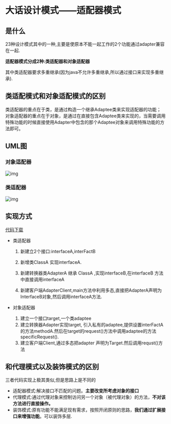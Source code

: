# 大话设计模式——适配器模式

## 是什么

23种设计模式其中的一种,主要是使原本不能一起工作的2个功能通过adapter兼容在一起.

**适配器模式分成2种:类适配器和对象适配器**

其中类适配器要求多重继承(因为java不允许多重继承,所以通过接口来实现多重继承).

## 类适配模式和对象适配模式的区别

类适配器的重点在于类，是通过构造一个继承Adaptee类来实现适配器的功能； 
对象适配器的重点在于对象，是通过在直接包含Adaptee类来实现的，当需要调用特殊功能的时候直接使用Adapter中包含的那个Adaptee对象来调用特殊功能的方法即可。

## UML图

### 对象适配器

![img](https://upload-images.jianshu.io/upload_images/3344200-8938a77abb2163b4.png?imageMogr2/auto-orient/)

### 类适配器

![img](http://enjoycodes.com/Content/third-party/UEditor/net/uploads/2015-11-29/6358443823115069116791667.png)

## 实现方式

[代码下载](https://github.com/JerryDtj/designPattern/tree/master/AdapterPattern)

- 类适配器

  1. 新建立2个接口:interfaceA,interFactB

  2. 新增类ClassA 实现interfaceA.

  3. 新建转换器类AdapterA 继承 ClassA ,实现interfaceB,在interfaceB 方法中直接调用interfaceA

  4. 新建客户端AdapterClient,main方法中利用多态,直接把AdapterA声明为InterfaceB对象,然后调用interfaceA方法.

- 对象适配器

  1. 建立一个接口target,一个类adaptee
  2. 建立转换器Adapter实现target, 引入私有的adaptee,提供设置interFactA的方法methodA.然后在target的request()方法中调用adaptee的方法specificRequest().
  3. 建立客户端Client,通过多态把adapter 声明为Target.然后调用requst()方法

## 和代理模式以及装饰模式的区别

三者代码实现上极其类似,但是思路上是不同的

- 适配器模式:解决接口不匹配的问题。**主要改变所考虑对象的接口**
- 代理模式:通过代理对象来控制访问另一个对象（被代理对象）的方法，**不对该方法进行直接操作。**
- 装饰模式:原有功能不能满足现有需求，按照开闭原则的思路，**我们通过扩展接口来增强功能**。可以装饰多层.

